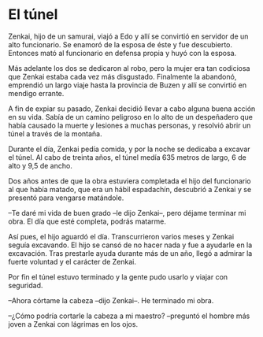 # El túnel

Zenkai, hijo de un samurai, viajó a Edo y allí se convirtió en servidor
de un alto funcionario. Se enamoró de la esposa de éste y fue
descubierto. Entonces mató al funcionario en defensa propia y huyó con
la esposa.

Más adelante los dos se dedicaron al robo, pero la mujer era tan
codiciosa que Zenkai estaba cada vez más disgustado. Finalmente la
abandonó, emprendió un largo viaje hasta la provincia de Buzen y allí se
convirtió en mendigo errante.

A fin de expiar su pasado, Zenkai decidió llevar a cabo alguna buena
acción en su vida. Sabía de un camino peligroso en lo alto de un
despeñadero que había causado la muerte y lesiones a muchas personas, y
resolvió abrir un túnel a través de la montaña.

Durante el día, Zenkai pedía comida, y por la noche se dedicaba a
excavar el túnel. Al cabo de treinta años, el túnel medía 635 metros de
largo, 6 de alto y 9,5 de ancho.

Dos años antes de que la obra estuviera completada el hijo del
funcionario al que había matado, que era un hábil espadachín, descubrió
a Zenkai y se presentó para vengarse matándole.

–Te daré mi vida de buen grado –le dijo Zenkai–, pero déjame terminar mi
obra. El día que esté completa, podrás matarme.

Así pues, el hijo aguardó el día. Transcurrieron varios meses y Zenkai
seguía excavando. El hijo se cansó de no hacer nada y fue a ayudarle en
la excavación. Tras prestarle ayuda durante más de un año, llegó a
admirar la fuerte voluntad y el carácter de Zenkai.

Por fin el túnel estuvo terminado y la gente pudo usarlo y viajar con
seguridad.

–Ahora córtame la cabeza –dijo Zenkai–. He terminado mi obra.

–¿Cómo podría cortarle la cabeza a mi maestro? –preguntó el hombre más
joven a Zenkai con lágrimas en los ojos.